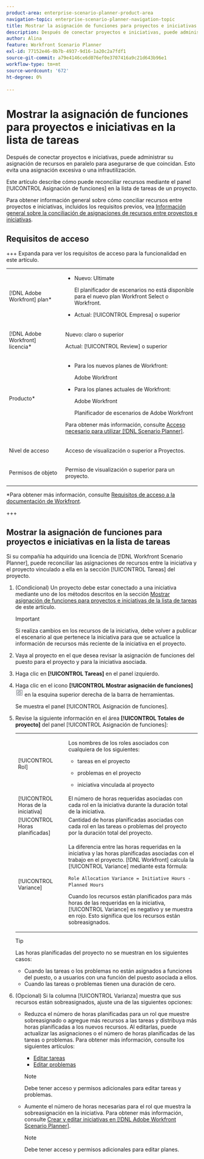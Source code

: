 ```yaml
---
product-area: enterprise-scenario-planner-product-area
navigation-topic: enterprise-scenario-planner-navigation-topic
title: Mostrar la asignación de funciones para proyectos e iniciativas en la lista de tareas
description: Después de conectar proyectos e iniciativas, puede administrar su asignación de recursos en paralelo para asegurarse de que coincidan. Esto evita una asignación excesiva o una infrautilización.
author: Alina
feature: Workfront Scenario Planner
exl-id: 77152e46-0b7b-4937-9d16-1a20c2a7fdf1
source-git-commit: a79e4146ce6d076ef0e3707416a9c21d643b96e1
workflow-type: tm+mt
source-wordcount: '672'
ht-degree: 0%

---
```


# Mostrar la asignación de funciones para proyectos e iniciativas en la lista de tareas

<!--Audited: 07/2024-->

Después de conectar proyectos e iniciativas, puede administrar su asignación de recursos en paralelo para asegurarse de que coincidan. Esto evita una asignación excesiva o una infrautilización.

Este artículo describe cómo puede reconciliar recursos mediante el panel [!UICONTROL Asignación de funciones] en la lista de tareas de un proyecto.

Para obtener información general sobre cómo conciliar recursos entre proyectos e iniciativas, incluidos los requisitos previos, vea [Información general sobre la conciliación de asignaciones de recursos entre proyectos e iniciativas](../scenario-planner/overview-reconcile-allocations-between-projects-initiatives.md).

## Requisitos de acceso

+++ Expanda para ver los requisitos de acceso para la funcionalidad en este artículo.

<table style="table-layout:auto"> 
 <col> 
 <col> 
 <tbody> 
  <tr> 
   <td> <p>[!DNL Adobe Workfront] plan*</p> </td> 
   <td> <ul></li>
   <li><p>Nuevo: Ultimate </p></li>
   <p>El planificador de escenarios no está disponible para el nuevo plan Workfront Select o Workfront. </p>
   <li><p>Actual: [!UICONTROL Empresa] o superior</p></ul>
   </td> 
  </tr> 
  <tr> 
   <td> <p>[!DNL Adobe Workfront] licencia*</p> </td> 
   <td> <p>Nuevo: claro o superior</p> 
   <p>Actual: [!UICONTROL Review] o superior</p> </td> 
  </tr> 
  <tr> 
   <td>Producto* </td> 
   <td> <ul><li><p>Para los nuevos planes de Workfront:</p><p> Adobe Workfront</li></p>
   <li><p>Para los planes actuales de Workfront: </p>
   <p>Adobe Workfront</p> <p>Planificador de escenarios de Adobe Workfront</p></li></ul>

<p>Para obtener más información, consulte <a href="../scenario-planner/access-needed-to-use-sp.md" class="MCXref xref">Acceso necesario para utilizar [!DNL Scenario Planner]</a>. </p> </td> 
  </tr> 
  <tr data-mc-conditions=""> 
   <td>Nivel de acceso </td> 
   <td> <p>Acceso de visualización o superior a Proyectos.</p> </td> 
  </tr> 
  <tr data-mc-conditions=""> 
   <td> <p>Permisos de objeto </p> </td> 
   <td> <p> Permiso de visualización o superior para un proyecto.</p> </td> 
  </tr> 
 </tbody> 
</table>

*Para obtener más información, consulte [Requisitos de acceso a la documentación de Workfront](/help/quicksilver/administration-and-setup/add-users/access-levels-and-object-permissions/access-level-requirements-in-documentation.md).

+++

## Mostrar la asignación de funciones para proyectos e iniciativas en la lista de tareas

Si su compañía ha adquirido una licencia de [!DNL Workfront Scenario Planner], puede reconciliar las asignaciones de recursos entre la iniciativa y el proyecto vinculado a ella en la sección [!UICONTROL Tareas] del proyecto.

1. (Condicional) Un proyecto debe estar conectado a una iniciativa mediante uno de los métodos descritos en la sección [Mostrar asignación de funciones para proyectos e iniciativas de la lista de tareas](#show-role-allocation-for-projects-and-initiatives-in-the-task-list) de este artículo.

   >[!IMPORTANT]
   >
   >Si realiza cambios en los recursos de la iniciativa, debe volver a publicar el escenario al que pertenece la iniciativa para que se actualice la información de recursos más reciente de la iniciativa en el proyecto.

1. Vaya al proyecto en el que desea revisar la asignación de funciones del puesto para el proyecto y para la iniciativa asociada.
1. Haga clic en **[!UICONTROL Tareas]** en el panel izquierdo.
1. Haga clic en el icono **[!UICONTROL Mostrar asignación de funciones]** ![](assets/show-role-allocation-icon.png) en la esquina superior derecha de la barra de herramientas.

   Se muestra el panel [!UICONTROL Asignación de funciones].

   <!--
   <p data-mc-conditions="QuicksilverOrClassic.Draft mode">(NOTE: ensure this step stays 5 to match the mention of it in the section below)</p>
   -->

1. Revise la siguiente información en el área **[!UICONTROL Totales de proyecto]** del panel [!UICONTROL Asignación de funciones]:

   <table style="table-layout:auto"> 
    <col> 
    <col> 
    <tbody> 
     <tr> 
      <td role="rowheader">[!UICONTROL Rol]</td> 
      <td> <p>Los nombres de los roles asociados con cualquiera de los siguientes:</p> 
       <ul> 
        <li> <p>tareas en el proyecto</p> </li> 
        <li> <p>problemas en el proyecto</p> </li> 
        <li> <p>iniciativa vinculada al proyecto</p> </li> 
       </ul> </td> 
     </tr> 
     <tr> 
      <td role="rowheader">[!UICONTROL Horas de la iniciativa]</td> 
      <td>El número de horas requeridas asociadas con cada rol en la iniciativa durante la duración total de la iniciativa. </td> 
     </tr> 
     <tr> 
      <td role="rowheader">[!UICONTROL Horas planificadas]</td> 
      <td>Cantidad de horas planificadas asociadas con cada rol en las tareas o problemas del proyecto por la duración total del proyecto. </td> 
     </tr> 
     <tr> 
      <td role="rowheader">[!UICONTROL Variance]</td> 
      <td> <p>La diferencia entre las horas requeridas en la iniciativa y las horas planificadas asociadas con el trabajo en el proyecto. [!DNL Workfront] calcula la [!UICONTROL Variance] mediante esta fórmula:</p> <p><code>Role Allocation Variance = Initiative Hours - Planned Hours</code> </p> <p>Cuando los recursos están planificados para más horas de las requeridas en la iniciativa, [!UICONTROL Variance] es negativo y se muestra en rojo. Esto significa que los recursos están sobreasignados. </p> </td> 
     </tr> 
    </tbody> 
   </table>

   >[!TIP]
   >
   >Las horas planificadas del proyecto no se muestran en los siguientes casos:
   >
   >   
   >   
   >   * Cuando las tareas o los problemas no están asignados a funciones del puesto, o a usuarios con una función del puesto asociada a ellos.
   >   * Cuando las tareas o problemas tienen una duración de cero.
   >   
   >



1. (Opcional) Si la columna [!UICONTROL Varianza] muestra que sus recursos están sobreasignados, ajuste una de las siguientes opciones:

   * Reduzca el número de horas planificadas para un rol que muestre sobreasignado o agregue más recursos a las tareas y distribuya más horas planificadas a los nuevos recursos. Al editarlas, puede actualizar las asignaciones o el número de horas planificadas de las tareas o problemas. Para obtener más información, consulte los siguientes artículos:

      * [Editar tareas](../manage-work/tasks/manage-tasks/edit-tasks.md)
      * [Editar problemas](../manage-work/issues/manage-issues/edit-issues.md)

     >[!NOTE]
     >
     >Debe tener acceso y permisos adicionales para editar tareas y problemas.

   * Aumente el número de horas necesarias para el rol que muestra la sobreasignación en la iniciativa. Para obtener más información, consulte [Crear y editar iniciativas en [!DNL Adobe Workfront Scenario Planner]](create-and-edit-initiatives.md).

     >[!NOTE]
     >
     >Debe tener acceso y permisos adicionales para editar planes.


